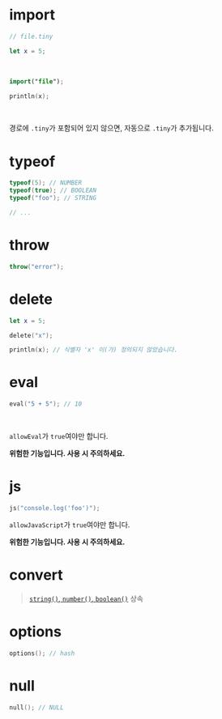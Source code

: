 # import

```swift
// file.tiny

let x = 5;
```

<br>

```swift
import("file");

println(x);
```

<br>

경로에 `.tiny`가 포함되어 있지 않으면, 자동으로 `.tiny`가 추가됩니다.

# typeof

```swift
typeof(5); // NUMBER
typeof(true); // BOOLEAN
typeof("foo"); // STRING

// ...
```

# throw

```swift
throw("error");
```

# delete

```swift
let x = 5;

delete("x");

println(x); // 식별자 'x' 이(가) 정의되지 않았습니다.
```

# eval

```swift
eval("5 + 5"); // 10
```

<br>

`allowEval`가 `true`여야만 합니다.

**위험한 기능입니다. 사용 시 주의하세요.**

# js

```swift
js("console.log('foo')");
```

`allowJavaScript`가 `true`여야만 합니다.

**위험한 기능입니다. 사용 시 주의하세요.**

# convert

> [`string()`, `number()`, `boolean()`](./standard_library/util.md#string-number-boolean) 상속

# options

```swift
options(); // hash
```

# null

```swift
null(); // NULL
```
